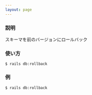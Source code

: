 ```yaml
---
layout: page
---
```


### 説明

スキーマを前のバージョンにロールバック

### 使い方

    $ rails db:rollback

### 例

    $ rails db:rollback
